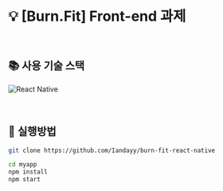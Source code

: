 # 💡 [Burn.Fit] Front-end 과제

</br>

## 📚 사용 기술 스택

![React Native](https://img.shields.io/badge/-React%20Native-a2d2ff)

</br>

## 📂 실행방법

```sh
git clone https://github.com/Iandayy/burn-fit-react-native

cd myapp
npm install
npm start

